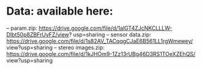 # Data: available here:
– param.zip: https://drive.google.com/file/d/1alGT4ZJcNKCLLLW-DIbt50p8ZBFrUyFZ/view?
usp=sharing
– sensor data.zip: https://drive.google.com/file/d/1s82AV_TACqqgCJaE6B561LL1rgWmewey/
view?usp=sharing
– stereo images.zip: https://drive.google.com/file/d/1kJHOm9-1Zz13rUBg46D3RS1TOeXZEhQS/
view?usp=sharing

